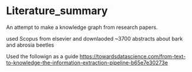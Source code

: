 # Literature_summary
An attempt to make a knowledge graph from research papers.

used Scopus from elsevier and downlaoded ~3700 abstracts about bark and abrosia beetles

Used the followign as a guide https://towardsdatascience.com/from-text-to-knowledge-the-information-extraction-pipeline-b65e7e30273e
